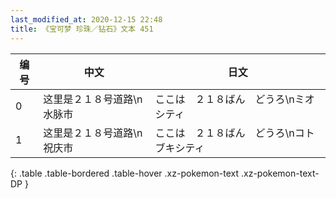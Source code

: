 ```yaml
---
last_modified_at: 2020-12-15 22:48
title: 《宝可梦 珍珠／钻石》文本 451
---
```

| 编号 | 中文 | 日文 |
| ---- | ---- | ---- |
| 0 | 这里是２１８号道路\n水脉市 | ここは　２１８ばん　どうろ\nミオシティ |
| 1 | 这里是２１８号道路\n祝庆市 | ここは　２１８ばん　どうろ\nコトブキシティ |
{: .table .table-bordered .table-hover .xz-pokemon-text .xz-pokemon-text-DP }